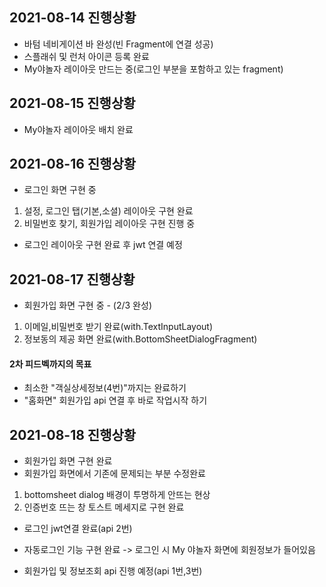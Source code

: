 ## 2021-08-14 진행상황
+ 바텀 네비게이션 바 완성(빈 Fragment에 연결 성공)
+ 스플래쉬 및 런처 아이콘 등록 완료
+ My야놀자 레이아웃 만드는 중(로그인 부분을 포함하고 있는 fragment) 

## 2021-08-15 진행상황
+ My야놀자 레이아웃 배치 완료 

## 2021-08-16 진행상황
+ 로그인 화면 구현 중
1. 설정, 로그인 탭(기본,소셜) 레이아웃 구현 완료
2. 비밀번호 찾기, 회원가입 레이아웃 구현 진행 중 
+ 로그인 레이아웃 구현 완료 후 jwt 연결 예정  

## 2021-08-17 진행상황
+ 회원가입 화면 구현 중 - (2/3 완성) 
1. 이메일,비밀번호 받기 완료(with.TextInputLayout)
2. 정보동의 제공 화면 완료(with.BottomSheetDialogFragment)

#### 2차 피드벡까지의 목표
+ 최소한 "객실상세정보(4번)"까지는 완료하기<br>
+ "홈화면" 회원가입 api 연결 후 바로 작업시작 하기

## 2021-08-18 진행상황
+ 회원가입 화면 구현 완료
+ 회원가입 화면에서 기존에 문제되는 부분 수정완료
1. bottomsheet dialog 배경이 투명하게 안뜨는 현상
2. 인증번호 뜨는 창 토스트 메세지로 구현 완료

+ 로그인 jwt연결 완료(api 2번)
+ 자동로그인 기능 구현 완료 -> 로그인 시 My 야놀자 화면에 회원정보가 들어있음 

+ 회원가입 및 정보조회 api 진행 예정(api 1번,3번)





